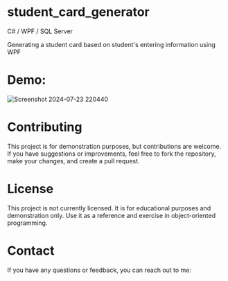 # student_card_generator

C# / WPF / SQL Server


Generating a student card based on student's entering information using WPF

# Demo:

![Screenshot 2024-07-23 220440](https://github.com/user-attachments/assets/790b1ec2-ef5d-4848-bcdb-aa2a83a04e33)

# Contributing
This project is for demonstration purposes, but contributions are welcome. If you have suggestions or improvements, feel free to fork the repository, make your changes, and create a pull request.

# License
This project is not currently licensed. It is for educational purposes and demonstration only. Use it as a reference and exercise in object-oriented programming.

# Contact
If you have any questions or feedback, you can reach out to me:
